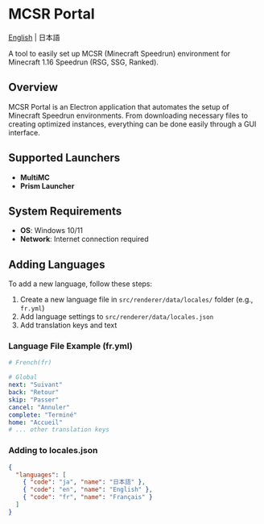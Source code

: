 # MCSR Portal

[English](README_EN.md) | 日本語

A tool to easily set up MCSR (Minecraft Speedrun) environment for Minecraft 1.16 Speedrun (RSG, SSG, Ranked).

## Overview

MCSR Portal is an Electron application that automates the setup of Minecraft Speedrun environments. From downloading necessary files to creating optimized instances, everything can be done easily through a GUI interface.

## Supported Launchers

- **MultiMC**
- **Prism Launcher**

## System Requirements

- **OS**: Windows 10/11
- **Network**: Internet connection required

## Adding Languages

To add a new language, follow these steps:

1. Create a new language file in `src/renderer/data/locales/` folder (e.g., `fr.yml`)
2. Add language settings to `src/renderer/data/locales.json`
3. Add translation keys and text

### Language File Example (fr.yml)
```yaml
# French(fr)

# Global
next: "Suivant"
back: "Retour"
skip: "Passer"
cancel: "Annuler"
complete: "Terminé"
home: "Accueil"
# ... other translation keys
```

### Adding to locales.json
```json
{
  "languages": [
    { "code": "ja", "name": "日本語" },
    { "code": "en", "name": "English" },
    { "code": "fr", "name": "Français" }
  ]
}
```